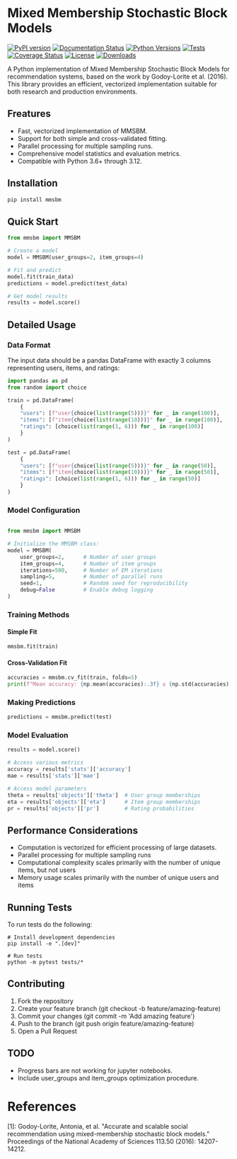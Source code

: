 # Mixed Membership Stochastic Block Models

[![PyPI version](https://badge.fury.io/py/mmsbm.svg)](https://badge.fury.io/py/mmsbm)
[![Documentation Status](https://readthedocs.org/projects/mmsbm-docs/badge/?version=latest)](https://mmsbm-docs.readthedocs.io/en/latest/?badge=latest)
[![Python Versions](https://img.shields.io/pypi/pyversions/mmsbm.svg)](https://pypi.org/project/mmsbm/)
[![Tests](https://github.com/eudald-seeslab/mmsbm/actions/workflows/tests.yml/badge.svg)](https://github.com/eudald-seeslab/mmsbm/actions/workflows/tests.yml)
[![Coverage Status](https://coveralls.io/repos/github/eudald-seeslab/mmsbm/badge.svg?branch=main)](https://coveralls.io/github/eudald-seeslab/mmsbm?branch=main)
[![License](https://img.shields.io/badge/License-BSD_3--Clause-blue.svg)](https://opensource.org/licenses/BSD-3-Clause)
[![Downloads](https://pepy.tech/badge/mmsbm)](https://pepy.tech/project/mmsbm)

A Python implementation of Mixed Membership Stochastic Block Models for recommendation systems, based on the work by Godoy-Lorite et al. (2016). This library provides an efficient, vectorized implementation suitable for both research and production environments.

## Freatures

- Fast, vectorized implementation of MMSBM.
- Support for both simple and cross-validated fitting.
- Parallel processing for multiple sampling runs.
- Comprehensive model statistics and evaluation metrics.
- Compatible with Python 3.6+ through 3.12.

## Installation

```bash
pip install mmsbm
```

## Quick Start

```python
from mmsbm import MMSBM

# Create a model
model = MMSBM(user_groups=2, item_groups=4)

# Fit and predict
model.fit(train_data)
predictions = model.predict(test_data)

# Get model results
results = model.score()
```
## Detailed Usage

### Data Format

The input data should be a pandas DataFrame with exactly 3 columns representing users, items, and ratings:

```python
import pandas as pd
from random import choice

train = pd.DataFrame(
    {
    "users": [f"user{choice(list(range(5)))}" for _ in range(100)],
    "items": [f"item{choice(list(range(10)))}" for _ in range(100)],
    "ratings": [choice(list(range(1, 6))) for _ in range(100)]
    }
)

test = pd.DataFrame(
    {
    "users": [f"user{choice(list(range(5)))}" for _ in range(50)],
    "items": [f"item{choice(list(range(10)))}" for _ in range(50)],
    "ratings": [choice(list(range(1, 6))) for _ in range(50)]
    }
)

```

### Model Configuration

```python

from mmsbm import MMSBM

# Initialize the MMSBM class:
model = MMSBM(
    user_groups=2,      # Number of user groups
    item_groups=4,      # Number of item groups
    iterations=500,     # Number of EM iterations
    sampling=5,         # Number of parallel runs
    seed=1,             # Random seed for reproducibility
    debug=False         # Enable debug logging
)
```

### Training Methods

#### Simple Fit

```python
mmsbm.fit(train)
```

#### Cross-Validation Fit

```python
accuracies = mmsbm.cv_fit(train, folds=5)
print(f"Mean accuracy: {np.mean(accuracies):.3f} ± {np.std(accuracies):.3f}")
```

### Making Predictions

```python
predictions = mmsbm.predict(test)
```

### Model Evaluation

```python
results = model.score()

# Access various metrics
accuracy = results['stats']['accuracy']
mae = results['stats']['mae']

# Access model parameters
theta = results['objects']['theta']  # User group memberships
eta = results['objects']['eta']      # Item group memberships
pr = results['objects']['pr']        # Rating probabilities
```

## Performance Considerations

- Computation is vectorized for efficient processing of large datasets.
- Parallel processing for multiple sampling runs
- Computational complexity scales primarily with the number of unique items, but not users
- Memory usage scales primarily with the number of unique users and items

## Running Tests

To run tests do the following:

```
# Install development dependencies
pip install -e ".[dev]"

# Run tests
python -m pytest tests/*
```

## Contributing

1. Fork the repository
2. Create your feature branch (git checkout -b feature/amazing-feature)
3. Commit your changes (git commit -m 'Add amazing feature')
4. Push to the branch (git push origin feature/amazing-feature)
5. Open a Pull Request

## TODO

- Progress bars are not working for jupyter notebooks.
- Include user_groups and item_groups optimization procedure.


# References
[1]: Godoy-Lorite, Antonia, et al. "Accurate and scalable social recommendation 
using mixed-membership stochastic block models." Proceedings of the National 
Academy of Sciences 113.50 (2016): 14207-14212.
